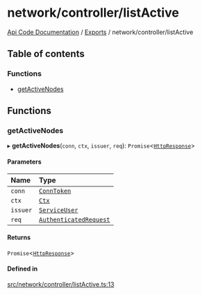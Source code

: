 # network/controller/listActive
 
[Api Code Documentation](../README.md) / [Exports](../modules.md) / network/controller/listActive

## Table of contents

### Functions

- [getActiveNodes](network_controller_listActive.md#getactivenodes)

## Functions

### getActiveNodes

▸ **getActiveNodes**(`conn`, `ctx`, `issuer`, `req`): `Promise`\<[`HttpResponse`](httpd_lib.md#httpresponse)\>

#### Parameters

| Name | Type |
| :------ | :------ |
| `conn` | [`ConnToken`](service_conn.md#conntoken) |
| `ctx` | [`Ctx`](../interfaces/lib_ctx.Ctx.md) |
| `issuer` | [`ServiceUser`](../interfaces/service_domain_organization_service_user.ServiceUser.md) |
| `req` | [`AuthenticatedRequest`](../interfaces/httpd_lib.AuthenticatedRequest.md) |

#### Returns

`Promise`\<[`HttpResponse`](httpd_lib.md#httpresponse)\>

#### Defined in

[src/network/controller/listActive.ts:13](https://github.com/openkfw/TruBudget/blob/40b449a/api/src/network/controller/listActive.ts#L13)
